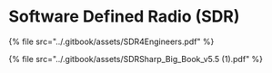 # Software Defined Radio (SDR)

{% file src="../.gitbook/assets/SDR4Engineers.pdf" %}

{% file src="../.gitbook/assets/SDRSharp_Big_Book_v5.5 (1).pdf" %}
